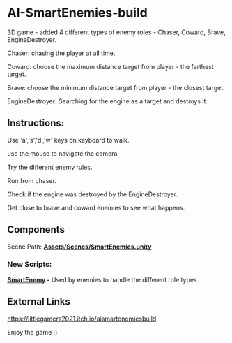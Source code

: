 # AI-SmartEnemies-build
3D game - added 4 different types of enemy roles - Chaser, Coward, Brave, EngineDestroyer.

Chaser: chasing the player at all time.

Coward: choose the maximum distance target from player - the farthest target.

Brave: choose the minimum distance target from player - the closest target.

EngineDestroyer: Searching for the engine as a target and destroys it.
<br/>

## Instructions:
Use 'a','s','d','w' keys on keyboard to walk.

use the mouse to navigate the camera.

Try the different enemy rules.

Run from chaser.

Check if the engine was destroyed by the EngineDestroyer.

Get close to brave and coward enemies to see what happens.
<br/>

## Components

Scene Path: **[Assets/Scenes/SmartEnemies.unity](Assets/Scenes/SmartEnemies.unity)**

### New Scripts:

**[SmartEnemy](Assets/SmartEnemy.cs) -** Used by enemies to handle the different role types.
<br />

## External Links
https://littlegamers2021.itch.io/aismartenemiesbuild
<br/>

Enjoy the game :)

